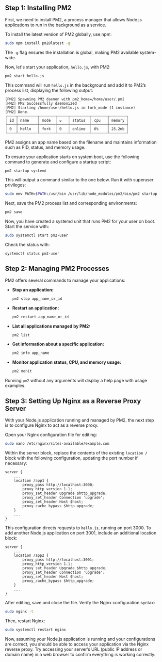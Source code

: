 ## Step 1: Installing PM2
First, we need to install PM2, a process manager that allows Node.js applications to run in the background as a service. 

To install the latest version of PM2 globally, use npm:

```bash
sudo npm install pm2@latest -g
```

The `-g` flag ensures the installation is global, making PM2 available system-wide.

Now, let's start your application, `hello.js`, with PM2:

```bash
pm2 start hello.js
```

This command will run `hello.js` in the background and add it to PM2’s process list, displaying the following output:

```
[PM2] Spawning PM2 daemon with pm2_home=/home/user/.pm2
[PM2] PM2 Successfully daemonized
[PM2] Starting /home/user/hello.js in fork_mode (1 instance)
[PM2] Done.
┌────┬─────────┬───────┬─────┬─────────┬───────┬────────┐
│ id │ name    │ mode  │ ↺   │ status  │ cpu   │ memory │
├────┼─────────┼───────┼─────┼─────────┼───────┼────────┤
│ 0  │ hello   │ fork  │ 0   │ online  │ 0%    │ 25.2mb │
└────┴─────────┴───────┴─────┴─────────┴───────┴────────┘
```

PM2 assigns an app name based on the filename and maintains information such as PID, status, and memory usage.

To ensure your application starts on system boot, use the following command to generate and configure a startup script:

```bash
pm2 startup systemd
```

This will output a command similar to the one below. Run it with superuser privileges:

```bash
sudo env PATH=$PATH:/usr/bin /usr/lib/node_modules/pm2/bin/pm2 startup systemd -u user --hp /home/user
```

Next, save the PM2 process list and corresponding environments:

```bash
pm2 save
```

Now, you have created a systemd unit that runs PM2 for your user on boot. Start the service with:

```bash
sudo systemctl start pm2-user
```

Check the status with:

```bash
systemctl status pm2-user
```

## Step 2: Managing PM2 Processes
PM2 offers several commands to manage your applications:

- **Stop an application:**

  ```bash
  pm2 stop app_name_or_id
  ```

- **Restart an application:**

  ```bash
  pm2 restart app_name_or_id
  ```

- **List all applications managed by PM2:**

  ```bash
  pm2 list
  ```

- **Get information about a specific application:**

  ```bash
  pm2 info app_name
  ```

- **Monitor application status, CPU, and memory usage:**

  ```bash
  pm2 monit
  ```

Running `pm2` without any arguments will display a help page with usage examples.

## Step 3: Setting Up Nginx as a Reverse Proxy Server
With your Node.js application running and managed by PM2, the next step is to configure Nginx to act as a reverse proxy.

Open your Nginx configuration file for editing:

```bash
sudo nano /etc/nginx/sites-available/example.com
```

Within the server block, replace the contents of the existing `location /` block with the following configuration, updating the port number if necessary:

```nginx
server {
    ...
    location /app1 {
        proxy_pass http://localhost:3000;
        proxy_http_version 1.1;
        proxy_set_header Upgrade $http_upgrade;
        proxy_set_header Connection 'upgrade';
        proxy_set_header Host $host;
        proxy_cache_bypass $http_upgrade;
    }
    ...
}
```

This configuration directs requests to `hello.js`, running on port 3000. To add another Node.js application on port 3001, include an additional location block:

```nginx
server {
    ...
    location /app2 {
        proxy_pass http://localhost:3001;
        proxy_http_version 1.1;
        proxy_set_header Upgrade $http_upgrade;
        proxy_set_header Connection 'upgrade';
        proxy_set_header Host $host;
        proxy_cache_bypass $http_upgrade;
    }
    ...
}
```

After editing, save and close the file. Verify the Nginx configuration syntax:

```bash
sudo nginx -t
```

Then, restart Nginx:

```bash
sudo systemctl restart nginx
```

Now, assuming your Node.js application is running and your configurations are correct, you should be able to access your application via the Nginx reverse proxy. Try accessing your server’s URL (public IP address or domain name) in a web browser to confirm everything is working correctly.